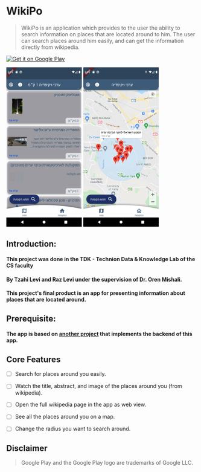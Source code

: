 # WikiPo


> WikiPo is an application which provides to the user the ability to search information on places that are located around to him. The user can search places around him easily, and can get the information directly from wikipedia.


<a href=''><img alt='Get it on Google Play' src='https://play.google.com/intl/en_us/badges/static/images/badges/en_badge_web_generic.png' width="250" height="100"/></a>


<img src="/images/screenshots/places_page.png" alt="drawing" width="200"/> <img src="/images/screenshots/map_page.png" alt="drawing" width="200"/>


## Introduction:
#### This project was done in the TDK - Technion Data & Knowledge Lab of the CS faculty
#### By Tzahi Levi and Raz Levi under the supervision of Dr. Oren Mishali.

#### This project's final product is an app for presenting information about places that are located around.


## Prerequisite:
#### The app is based on [another project](https://github.com/TechnionTDK/wikipedia-places) that implements the backend of this app.


## Core Features


* [ ] Search for places around you easily.
* [ ] Watch the title, abstract, and image of the places around you (from wikipedia).
* [ ] Open the full wikipedia page in the app as web view.
* [ ] See all the places around you on a map.
* [ ] Change the radius you want to search around.


## Disclaimer


>Google Play and the Google Play logo are trademarks of Google LLC.